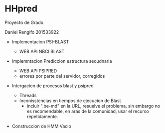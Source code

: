 # HHpred
Proyecto de Grado

Daniel Rengifo 201533922

- Implementacion PSI-BLAST 
    - WEB API NBCI BLAST

- Implemntacion Prediccion estructura secudnaria
    - WEB API PSIPRED
    * errores por parte del servidor, corregidos

- Intergacion de procesos blast y psipred
    - Threads
    * Inconisstencias en tiempos de ejecucion de Blast
        * incluir ".be-md" en la URL, resuelve el problema, sin embargo no es recomendable, en aras de la comunidad, usar el recurso repetidamente.

- Construccion de HMM Vacio